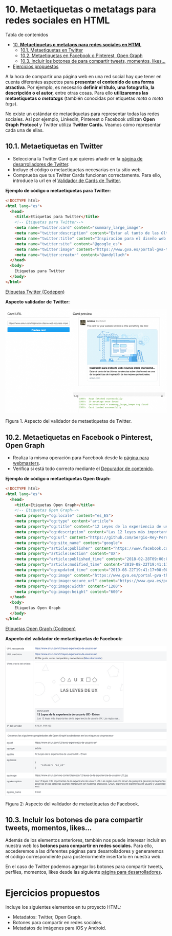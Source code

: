# 10. **Metaetiquetas o metatags para redes sociales en HTML**

Tabla de contenidos

- [10. **Metaetiquetas o metatags para redes sociales en HTML**](#10-metaetiquetas-o-metatags-para-redes-sociales-en-html)
  - [10.1. Metaetiquetas en Twitter](#101-metaetiquetas-en-twitter)
  - [10.2. Metaetiquetas en Facebook o Pinterest, Open Graph](#102-metaetiquetas-en-facebook-o-pinterest-open-graph)
  - [10.3. Incluir los botones de para compartir tweets, momentos, likes...](#103-incluir-los-botones-de-para-compartir-tweets-momentos-likes)
- [Ejercicios propuestos](#ejercicios-propuestos)

A la hora de compartir una página web en una red social hay que tener en cuenta diferentes aspectos para **presentar el contenido de una forma atractiva**. Por ejemplo, es necesario **definir el título, una fotografía, la descripción o el autor,** entre otras cosas. Para ello **utilizaremos las metaetiquetas o** ***metatags*** (también conocidas por etiquetas *meta* o *meta tags*).

No existe un estándar de metaetiquetas para representar todas las redes sociales. Así por ejemplo, Linkedin, Pinterest o Facebook utilizan **Open Graph Protocol** y Twitter utiliza **Twitter Cards.** Veamos cómo representar cada una de ellas.

## 10.1. Metaetiquetas en Twitter

-   Selecciona la Twitter Card que quieres añadir en la [página de desarrolladores de Twitter](https://developer.twitter.com/en/docs/tweets/optimize-with-cards/guides/getting-started).
-   Incluye el código o metaetiquetas necesarias en tu sitio web.
-   Comprueba que tus Twitter Cards funcionan correctamente. Para ello, introduce la url en el [Validador de Cards de Twitter](https://cards-dev.twitter.com/validator).

**Ejemplo de código o metaetiquetas para Twitter:**
```html
<!DOCTYPE html>
<html lang="es">  
  <head>    
    <title>Etiquetas para Twitter</title>  
    <!-- Etiquetas para Twitter-->
    <meta name="twitter:card" content="summary_large_image">
    <meta name="twitter:description" content="Estar al tanto de las últimas tendencias sobre diseño web es una de las prácticas de inspiración de los mejores profesionales.">
    <meta name="twitter:title" content="Inspiración para el diseño web: recursos online imprescindibles">
    <meta name="twitter:site" content="@google_es">
    <meta name="twitter:image" content="https://www.gva.es/portal-gva-theme/images/GVA/logo_gva.png">
    <meta name="twitter:creator" content="@andylluch">
  </head>  
  <body>    
    Etiquetas para Twitter
  </body>  
</html>
```

[Etiquetas Twitter (Codepen)](https://codepen.io/sergio-rey-personal/pen/rNxMPKw)

**Aspecto validador de Twitter:**

![Validador Twitter](img/validador-metatags-twitter.png)

Figura 1. Aspecto del validador de metaetiquetas de Twitter.

## 10.2. Metaetiquetas en Facebook o Pinterest, Open Graph

-   Realiza la misma operación para Facebook desde la [página para webmasters](https://developers.facebook.com/docs/sharing/webmasters/).
-   Verifica si está todo correcto mediante el [Depurador de contenido](https://developers.facebook.com/tools/debug/sharing/).

**Ejemplo de código o metaetiquetas Open Graph:**

```html
<!DOCTYPE html>
<html lang="es">  
  <head>    
    <title>Etiquetas Open Graph</title>  
    <!-- Etiquetas Open Graph-->
    <meta property="og:locale" content="es_ES">
    <meta property="og:type" content="article">
    <meta property="og:title" content="12 Leyes de la experiencia de usuario UX">
    <meta property="og:description" content="Las 12 leyes más importantes de la experiencia de usuario UX. Las reglas que nos sirven de guía para generar percepciones positivas en las personas cuando interactúen con nuestros productos. Expertos en experiencia de usuario y usabilidad web.">
    <meta property="og:url" content="https://github.com/Sergio-Rey-Personal/DIW/blob/master/UD01_Disenyo_web_Caractaristicas_elementos_basicos_y_etapas_para_su_desarrollo/UD01_10_LeyesGestalt.md">
    <meta property="og:site_name" content="google">
    <meta property="article:publisher" content="https://www.facebook.com/">
    <meta property="article:section" content="UX">
    <meta property="article:published_time" content="2018-02-28T09:00:04+00:00">
    <meta property="article:modified_time" content="2019-08-22T19:41:17+00:00">
    <meta property="og:updated_time" content="2019-08-22T19:41:17+00:00">
    <meta property="og:image" content="https://www.gva.es/portal-gva-theme/images/GVA/logo_gva.png">
    <meta property="og:image:secure_url" content="https://www.gva.es/portal-gva-theme/images/GVA/logo_gva.png">
    <meta property="og:image:width" content="1200">
    <meta property="og:image:height" content="600">
  </head>  
  <body>    
    Etiquetas Open Graph
  </body>  
</html>
```

[Etiquetas Open Graph (Codepen)](https://codepen.io/sergio-rey-personal/pen/wvMzNEv)

**Aspecto del validador de metaetiquetas de Facebook:**

![validador facebook](img/validador-metaetiquetas-html-facebook.png)

Figura 2: Aspecto del validador de metaetiquetas de Facebook.

## 10.3. Incluir los botones de para compartir tweets, momentos, likes...

Además de los elementos anteriores, también nos puede interesar incluir en nuestra web los **botones para compartir en redes sociales.** Para ello, accederemos a las diferentes páginas para desarrolladores y generaremos el código correspondiente para posteriormente insertarlo en nuestra web.

En el caso de Twitter podemos agregar los botones para compartir tweets, perfiles, momentos, likes desde las siguiente [página para desarrolladores](https://help.twitter.com/es/using-twitter/twitter-buttons).

# Ejercicios propuestos

Incluye los siguientes elementos en tu proyecto HTML:

-   Metadatos: Twitter, Open Graph.
-   Botones para compartir en redes sociales.
-   Metadatos de imágenes para iOS y Android.